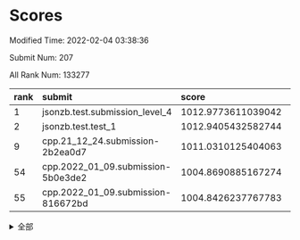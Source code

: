 # Scores

Modified Time: 2022-02-04 03:38:36

Submit Num: 207

All Rank Num: 133277

| rank |               submit               |       score        |       sigma        | pk_num |
| :--- | :--------------------------------- | :----------------- | :----------------- | :----- |
| 1    | jsonzb.test.submission_level_4     | 1012.9773611039042 | 0.7935677569328777 | 2574   |
| 2    | jsonzb.test.test_1                 | 1012.9405432582744 | 0.7985625578481651 | 2575   |
| 9    | cpp.21_12_24.submission-2b2ea0d7   | 1011.0310125404063 | 0.8092182023791283 | 2571   |
| 54   | cpp.2022_01_09.submission-5b0e3de2 | 1004.8690885167274 | 0.7212677151918108 | 2582   |
| 55   | cpp.2022_01_09.submission-816672bd | 1004.8426237767783 | 0.7067171309460389 | 2570   |


<details>
<summary>全部</summary>

| rank |                 submit                 |       score        |       sigma        | pk_num |
| :--- | :------------------------------------- | :----------------- | :----------------- | :----- |
| 1    | jsonzb.test.submission_level_4         | 1012.9773611039042 | 0.7935677569328777 | 2574   |
| 2    | jsonzb.test.test_1                     | 1012.9405432582744 | 0.7985625578481651 | 2575   |
| 3    | gobigger.level_3.submission_level_3_18 | 1011.9908661265406 | 0.7796115934539853 | 2574   |
| 4    | gobigger.level_3.submission_level_3_14 | 1011.6630193340924 | 0.7638890752585197 | 2573   |
| 5    | gobigger.level_3.submission_level_3_48 | 1011.5977135461414 | 0.7643845844342124 | 2575   |
| 6    | gobigger.level_3.submission_level_3_26 | 1011.3984445605964 | 0.7627013346081233 | 2577   |
| 7    | gobigger.level_3.submission_level_3_49 | 1011.2486580734231 | 0.7764537934340016 | 2575   |
| 8    | gobigger.level_3.submission_level_3_37 | 1011.1519817358375 | 0.7530104569508638 | 2577   |
| 9    | cpp.21_12_24.submission-2b2ea0d7       | 1011.0310125404063 | 0.8092182023791283 | 2571   |
| 10   | gobigger.level_3.submission_level_3_29 | 1010.997544499375  | 0.7585553699003639 | 2574   |
| 11   | gobigger.level_3.submission_level_3_38 | 1010.9096039685354 | 0.7586799340182235 | 2572   |
| 12   | gobigger.level_3.submission_level_3_34 | 1010.8516360903841 | 0.7855080083859564 | 2570   |
| 13   | gobigger.level_3.submission_level_3_41 | 1010.759793132965  | 0.7720372376069736 | 2578   |
| 14   | gobigger.level_3.submission_level_3_3  | 1010.7075720921665 | 0.765884536176015  | 2582   |
| 15   | gobigger.level_3.submission_level_3_32 | 1010.6678453154436 | 0.7561739642191916 | 2577   |
| 16   | gobigger.level_3.submission_level_3_16 | 1010.607491687408  | 0.7745997408341586 | 2580   |
| 17   | gobigger.level_3.submission_level_3_6  | 1010.5596555912308 | 0.776776440039408  | 2581   |
| 18   | gobigger.level_3.submission_level_3_24 | 1010.4039660608398 | 0.7541495399218777 | 2571   |
| 19   | gobigger.level_3.submission_level_3_10 | 1010.3205756231612 | 0.7505388088129891 | 2578   |
| 20   | gobigger.level_3.submission_level_3_7  | 1010.2204786706525 | 0.7725624332863245 | 2574   |
| 21   | gobigger.level_3.submission_level_3_0  | 1010.2039811929487 | 0.7595495758264931 | 2569   |
| 22   | gobigger.level_3.submission_level_3_15 | 1010.1546277211839 | 0.7513983185465434 | 2574   |
| 23   | gobigger.level_3.submission_level_3_40 | 1010.1531346648698 | 0.7482010219263774 | 2576   |
| 24   | gobigger.level_3.submission_level_3_20 | 1010.0953701576226 | 0.760547927232954  | 2573   |
| 25   | gobigger.level_3.submission_level_3_46 | 1010.0169397357695 | 0.7541422855979532 | 2575   |
| 26   | gobigger.level_3.submission_level_3_25 | 1010.0070319489805 | 0.7764507075357052 | 2572   |
| 27   | gobigger.level_3.submission_level_3_9  | 1009.9044968487677 | 0.7729319160258903 | 2569   |
| 28   | gobigger.level_3.submission_level_3_11 | 1009.8836885487716 | 0.7565993957644155 | 2577   |
| 29   | gobigger.level_3.submission_level_3_30 | 1009.8819192849435 | 0.7299547891224929 | 2572   |
| 30   | gobigger.level_3.submission_level_3_35 | 1009.8673684959871 | 0.7540570670013729 | 2583   |
| 31   | gobigger.level_3.submission_level_3_21 | 1009.8201603536685 | 0.75700462127941   | 2575   |
| 32   | gobigger.level_3.submission_level_3_8  | 1009.7594620646711 | 0.7444452235367977 | 2573   |
| 33   | gobigger.level_3.submission_level_3_33 | 1009.7390573567417 | 0.751020574529719  | 2577   |
| 34   | gobigger.level_3.submission_level_3_4  | 1009.6787499685128 | 0.7603621959973197 | 2574   |
| 35   | gobigger.level_3.submission_level_3_28 | 1009.6692635931256 | 0.7504970033109255 | 2575   |
| 36   | gobigger.level_3.submission_level_3_19 | 1009.5836289205412 | 0.7530829710481605 | 2576   |
| 37   | gobigger.level_3.submission_level_3_1  | 1009.5588317908073 | 0.7565272520285129 | 2573   |
| 38   | gobigger.level_3.submission_level_3_12 | 1009.430680221999  | 0.7481235523146895 | 2576   |
| 39   | gobigger.level_3.submission_level_3_45 | 1009.4023530084029 | 0.7425933829485137 | 2578   |
| 40   | gobigger.level_3.submission_level_3_2  | 1009.3871808822704 | 0.7798857078371274 | 2574   |
| 41   | gobigger.level_3.submission_level_3_27 | 1009.3860674092413 | 0.7574801088137804 | 2572   |
| 42   | gobigger.level_3.submission_level_3_43 | 1009.3110544465679 | 0.7468750560684932 | 2574   |
| 43   | gobigger.level_3.submission_level_3_13 | 1009.2681775927305 | 0.7576787487433218 | 2577   |
| 44   | gobigger.level_3.submission_level_3_44 | 1009.250437325688  | 0.7555719960971987 | 2581   |
| 45   | gobigger.level_3.submission_level_3_17 | 1009.1850762052275 | 0.7568535275181383 | 2570   |
| 46   | gobigger.level_3.submission_level_3_22 | 1009.1502589142233 | 0.7511602645219788 | 2576   |
| 47   | gobigger.level_3.submission_level_3_42 | 1009.1296099451819 | 0.7524156943075816 | 2575   |
| 48   | gobigger.level_3.submission_level_3_31 | 1009.1236032305333 | 0.7405973602815921 | 2576   |
| 49   | gobigger.level_3.submission_level_3_39 | 1009.1095277721391 | 0.7432587975881851 | 2576   |
| 50   | gobigger.level_3.submission_level_3_36 | 1009.0954590965185 | 0.7469913386790327 | 2576   |
| 51   | gobigger.level_3.submission_level_3_5  | 1008.77486255714   | 0.7323092341064178 | 2572   |
| 52   | gobigger.level_3.submission_level_3_47 | 1008.2754643721861 | 0.7255862188182547 | 2576   |
| 53   | gobigger.level_3.submission_level_3_23 | 1008.2039565742172 | 0.7432629039661244 | 2578   |
| 54   | cpp.2022_01_09.submission-5b0e3de2     | 1004.8690885167274 | 0.7212677151918108 | 2582   |
| 55   | cpp.2022_01_09.submission-816672bd     | 1004.8426237767783 | 0.7067171309460389 | 2570   |
| 56   | gobigger.level_1.submission_level_1_18 | 1004.5875555155388 | 0.7271880174370987 | 2574   |
| 57   | gobigger.level_1.submission_level_1_45 | 1004.4983180950989 | 0.7169988767683059 | 2579   |
| 58   | gobigger.level_1.submission_level_1_38 | 1004.4967110051023 | 0.7330349972373917 | 2575   |
| 59   | gobigger.level_1.submission_level_1_20 | 1004.4269656995125 | 0.7271449737815396 | 2576   |
| 60   | gobigger.level_1.submission_level_1_32 | 1004.3651607371371 | 0.7140408443823266 | 2575   |
| 61   | gobigger.level_1.submission_level_1_43 | 1004.2430594282606 | 0.7170369701379498 | 2576   |
| 62   | gobigger.level_1.submission_level_1_25 | 1004.1356287690729 | 0.7231353015747549 | 2573   |
| 63   | gobigger.level_1.submission_level_1_48 | 1004.0992476167859 | 0.7209260273388822 | 2576   |
| 64   | gobigger.level_1.submission_level_1_21 | 1004.0550013243378 | 0.7159439586929323 | 2574   |
| 65   | gobigger.level_1.submission_level_1_4  | 1004.041674752611  | 0.7085838764404919 | 2573   |
| 66   | gobigger.level_1.submission_level_1_36 | 1003.9672341295283 | 0.7148227576357725 | 2575   |
| 67   | gobigger.level_1.submission_level_1_3  | 1003.9513533615564 | 0.7141934951564515 | 2571   |
| 68   | gobigger.level_1.submission_level_1_14 | 1003.8626953363489 | 0.7204940340751818 | 2576   |
| 69   | gobigger.level_1.submission_level_1_33 | 1003.8472441966412 | 0.7086720337779954 | 2577   |
| 70   | gobigger.level_1.submission_level_1_6  | 1003.8104029526345 | 0.7166992454038063 | 2575   |
| 71   | gobigger.level_1.submission_level_1_9  | 1003.807250869404  | 0.7153400250490909 | 2575   |
| 72   | gobigger.level_1.submission_level_1_1  | 1003.7873069249615 | 0.7159621613630851 | 2575   |
| 73   | gobigger.level_1.submission_level_1_39 | 1003.7783043057527 | 0.726819956857265  | 2576   |
| 74   | gobigger.level_1.submission_level_1_27 | 1003.7765229295425 | 0.7188190768799897 | 2583   |
| 75   | gobigger.level_1.submission_level_1_10 | 1003.7621072181223 | 0.7149081217158451 | 2578   |
| 76   | gobigger.level_1.submission_level_1_5  | 1003.7119789504824 | 0.7150168154206283 | 2580   |
| 77   | gobigger.level_1.submission_level_1_12 | 1003.5655472850204 | 0.7064574237627074 | 2574   |
| 78   | gobigger.level_1.submission_level_1_40 | 1003.5459282654654 | 0.7252732728731837 | 2580   |
| 79   | gobigger.level_1.submission_level_1_49 | 1003.5142824266414 | 0.723849095289821  | 2576   |
| 80   | gobigger.level_1.submission_level_1_35 | 1003.5102458005738 | 0.722815072817158  | 2566   |
| 81   | gobigger.level_1.submission_level_1_37 | 1003.4227849552599 | 0.7151746529062185 | 2579   |
| 82   | gobigger.level_1.submission_level_1_13 | 1003.4030068893051 | 0.7133764487260176 | 2574   |
| 83   | gobigger.level_1.submission_level_1_15 | 1003.393973380134  | 0.7219067759619764 | 2575   |
| 84   | gobigger.level_1.submission_level_1_19 | 1003.3407774675213 | 0.7206355910375932 | 2576   |
| 85   | gobigger.level_1.submission_level_1_47 | 1003.3178475122426 | 0.7081596617691059 | 2570   |
| 86   | gobigger.level_1.submission_level_1_41 | 1003.211204972678  | 0.7150505060565774 | 2577   |
| 87   | gobigger.level_1.submission_level_1_8  | 1003.0875414830924 | 0.7130831507928159 | 2582   |
| 88   | gobigger.level_1.submission_level_1_7  | 1003.0281175666479 | 0.7103019034616409 | 2572   |
| 89   | gobigger.level_1.submission_level_1_42 | 1003.0162602276201 | 0.7203209193824094 | 2578   |
| 90   | gobigger.level_1.submission_level_1_22 | 1002.930944523999  | 0.7144563760012491 | 2575   |
| 91   | gobigger.level_1.submission_level_1_16 | 1002.7841758004711 | 0.7110624273105005 | 2577   |
| 92   | gobigger.level_1.submission_level_1_17 | 1002.7797336583842 | 0.7147636789341557 | 2576   |
| 93   | gobigger.level_1.submission_level_1_26 | 1002.7753569022736 | 0.7211835651320608 | 2576   |
| 94   | gobigger.level_1.submission_level_1_31 | 1002.7319818268818 | 0.711338491205271  | 2576   |
| 95   | gobigger.level_1.submission_level_1_34 | 1002.6882718954092 | 0.7025633650641797 | 2581   |
| 96   | gobigger.level_1.submission_level_1_24 | 1002.6525086693318 | 0.7111104227285444 | 2578   |
| 97   | gobigger.level_1.submission_level_1_2  | 1002.6348743609993 | 0.7050887063285787 | 2578   |
| 98   | gobigger.level_1.submission_level_1_44 | 1002.4733934092974 | 0.722136632617086  | 2577   |
| 99   | gobigger.level_1.submission_level_1_46 | 1002.4671480082478 | 0.7212133459516058 | 2573   |
| 100  | gobigger.level_1.submission_level_1_11 | 1002.3397939195804 | 0.7100856461233894 | 2567   |
| 101  | gobigger.level_1.submission_level_1_23 | 1002.3394195078246 | 0.7190928045513549 | 2577   |
| 102  | gobigger.level_1.submission_level_1_29 | 1002.2134567632498 | 0.7182585617537006 | 2574   |
| 103  | gobigger.level_1.submission_level_1_0  | 1001.5379346221125 | 0.712321310759526  | 2581   |
| 104  | gobigger.level_1.submission_level_1_28 | 1001.5045322468434 | 0.7132780877813787 | 2579   |
| 105  | gobigger.level_1.submission_level_1_30 | 1001.2887460284724 | 0.71585049454206   | 2576   |
| 106  | gobigger.random.submission_random_1    | 997.7811978024678  | 0.7178267854261583 | 2576   |
| 107  | gobigger.random.submission_random_7    | 997.1277463234209  | 0.6962296221728779 | 2577   |
| 108  | gobigger.random.submission_random_25   | 996.6531591447937  | 0.7195538042041505 | 2575   |
| 109  | gobigger.random.submission_random_6    | 996.6416724872125  | 0.7108813561863502 | 2579   |
| 110  | gobigger.random.submission_random_10   | 996.6263402936017  | 0.7025543439059482 | 2575   |
| 111  | gobigger.random.submission_random_22   | 996.5709101770824  | 0.7136314488031449 | 2578   |
| 112  | gobigger.random.submission_random_47   | 996.5634801711838  | 0.7216081806749755 | 2576   |
| 113  | gobigger.random.submission_random_44   | 996.5605073437584  | 0.6980320631559304 | 2580   |
| 114  | gobigger.random.submission_random_16   | 996.5442641588697  | 0.719814345535623  | 2578   |
| 115  | gobigger.random.submission_random_19   | 996.5053711341025  | 0.7035601554701696 | 2577   |
| 116  | gobigger.random.submission_random_3    | 996.4591654391861  | 0.7095111000122318 | 2575   |
| 117  | gobigger.random.submission_random_18   | 996.445361325159   | 0.7093565302757757 | 2573   |
| 118  | gobigger.random.submission_random_37   | 996.4075751665724  | 0.7033489773218977 | 2575   |
| 119  | gobigger.random.submission_random_24   | 996.3618310193402  | 0.7077132179987558 | 2578   |
| 120  | gobigger.random.submission_random_36   | 996.2954071715737  | 0.697572706334813  | 2575   |
| 121  | gobigger.random.submission_random_20   | 996.1901038955621  | 0.7055705541965407 | 2579   |
| 122  | gobigger.random.submission_random_13   | 996.1305011658983  | 0.7166190516252106 | 2577   |
| 123  | gobigger.random.submission_random_0    | 996.04869567052    | 0.710773521380663  | 2576   |
| 124  | gobigger.random.submission_random_5    | 996.0408523052298  | 0.7262835541867847 | 2574   |
| 125  | gobigger.random.submission_random_42   | 996.0397178420889  | 0.7120491021818639 | 2577   |
| 126  | gobigger.random.submission_random_17   | 995.9828015983999  | 0.7214166669422932 | 2580   |
| 127  | gobigger.random.submission_random_41   | 995.9616605971845  | 0.7054895439669098 | 2571   |
| 128  | gobigger.random.submission_random_32   | 995.9383573067336  | 0.7179281917195844 | 2579   |
| 129  | gobigger.random.submission_random_11   | 995.9273842925171  | 0.7186517737921785 | 2578   |
| 130  | gobigger.random.submission_random_26   | 995.8771281263996  | 0.7083903845027082 | 2580   |
| 131  | gobigger.random.submission_random_40   | 995.8535816297401  | 0.7333820546255595 | 2572   |
| 132  | gobigger.random.submission_random_2    | 995.8450506115488  | 0.7112759562118519 | 2576   |
| 133  | gobigger.random.submission_random_27   | 995.8341268517323  | 0.7153328221145092 | 2577   |
| 134  | gobigger.random.submission_random_4    | 995.8297794756005  | 0.7061313373772051 | 2573   |
| 135  | gobigger.random.submission_random_31   | 995.7994083700194  | 0.7097413549174736 | 2574   |
| 136  | gobigger.random.submission_random_14   | 995.7797510717007  | 0.7148809283056607 | 2576   |
| 137  | gobigger.random.submission_random_39   | 995.7493287239507  | 0.7028225410127851 | 2572   |
| 138  | gobigger.random.submission_random_12   | 995.7010528197558  | 0.7110373219659889 | 2580   |
| 139  | gobigger.random.submission_random_46   | 995.5667632869458  | 0.7114630960600954 | 2577   |
| 140  | gobigger.random.submission_random_8    | 995.5474779006057  | 0.713077403910972  | 2575   |
| 141  | gobigger.random.submission_random_30   | 995.4802156825924  | 0.7127019176194566 | 2571   |
| 142  | gobigger.random.submission_random_23   | 995.4679255197552  | 0.7258221372423491 | 2575   |
| 143  | gobigger.random.submission_random_38   | 995.4580887903571  | 0.7137766508248224 | 2576   |
| 144  | gobigger.random.submission_random_33   | 995.3196586575945  | 0.6997165617124336 | 2575   |
| 145  | gobigger.random.submission_random_34   | 995.248130013843   | 0.7029680971435308 | 2579   |
| 146  | gobigger.random.submission_random_43   | 995.1515713640022  | 0.702766592722725  | 2575   |
| 147  | gobigger.random.submission_random_35   | 995.1325085478793  | 0.7085983700453229 | 2577   |
| 148  | gobigger.random.submission_random_48   | 995.038013097702   | 0.7104961083860347 | 2572   |
| 149  | gobigger.random.submission_random_28   | 995.0315246771423  | 0.7221835661457829 | 2576   |
| 150  | gobigger.random.submission_random_15   | 995.0078703155016  | 0.7281542948654854 | 2570   |
| 151  | gobigger.random.submission_random_49   | 994.9213296847655  | 0.7110444391246227 | 2577   |
| 152  | gobigger.random.submission_random_9    | 994.8353444421326  | 0.7135525920724436 | 2575   |
| 153  | gobigger.level_2.submission_level_2_47 | 994.3991785261913  | 0.7368761122781149 | 2574   |
| 154  | gobigger.random.submission_random_29   | 994.3663509308382  | 0.7296816338598446 | 2575   |
| 155  | gobigger.random.submission_random_21   | 994.0883054233328  | 0.7318970665660329 | 2575   |
| 156  | gobigger.random.submission_random_45   | 993.7755188409176  | 0.7335330270920771 | 2576   |
| 157  | gobigger.level_2.submission_level_2_14 | 993.6507274615041  | 0.7303952717779597 | 2572   |
| 158  | gobigger.level_2.submission_level_2_17 | 993.631441525054   | 0.730731921070078  | 2575   |
| 159  | gobigger.level_2.submission_level_2_16 | 993.56394938782    | 0.7287552672897268 | 2576   |
| 160  | gobigger.level_2.submission_level_2_40 | 993.5133241137298  | 0.7329802191060786 | 2574   |
| 161  | gobigger.level_2.submission_level_2_7  | 993.2987631844545  | 0.7273301951169066 | 2573   |
| 162  | gobigger.level_2.submission_level_2_6  | 992.9138277968058  | 0.7415192214674924 | 2572   |
| 163  | gobigger.level_2.submission_level_2_42 | 992.9050523895008  | 0.7459535234293713 | 2580   |
| 164  | gobigger.level_2.submission_level_2_13 | 992.8658201112027  | 0.7332261585559589 | 2578   |
| 165  | gobigger.level_2.submission_level_2_37 | 992.832482531335   | 0.7323142336827451 | 2577   |
| 166  | gobigger.level_2.submission_level_2_28 | 992.6901341232859  | 0.7503161751782305 | 2577   |
| 167  | gobigger.level_2.submission_level_2_10 | 992.5852793095661  | 0.7256951579176278 | 2577   |
| 168  | gobigger.level_2.submission_level_2_27 | 992.5207553483892  | 0.7525229191259651 | 2578   |
| 169  | gobigger.level_2.submission_level_2_3  | 992.4857809213465  | 0.7369355339104883 | 2574   |
| 170  | gobigger.level_2.submission_level_2_24 | 992.4792091193985  | 0.7366338546537264 | 2571   |
| 171  | gobigger.level_2.submission_level_2_18 | 992.4527777551889  | 0.7646482379299663 | 2570   |
| 172  | gobigger.level_2.submission_level_2_46 | 992.4386037646028  | 0.7444204649649886 | 2574   |
| 173  | gobigger.level_2.submission_level_2_0  | 992.431876042928   | 0.7695819533624093 | 2577   |
| 174  | gobigger.level_2.submission_level_2_33 | 992.4165854800673  | 0.7507345110083941 | 2578   |
| 175  | gobigger.level_2.submission_level_2_29 | 992.3745783276713  | 0.7397933540545973 | 2577   |
| 176  | gobigger.level_2.submission_level_2_45 | 992.2357830223508  | 0.7481363526982745 | 2571   |
| 177  | gobigger.level_2.submission_level_2_30 | 992.2213354438609  | 0.7480778849702074 | 2578   |
| 178  | gobigger.level_2.submission_level_2_4  | 992.1918216495599  | 0.7727218576005922 | 2579   |
| 179  | gobigger.level_2.submission_level_2_31 | 992.1679159003993  | 0.7599624272330493 | 2581   |
| 180  | gobigger.level_2.submission_level_2_19 | 992.1406135262383  | 0.7303826965200136 | 2574   |
| 181  | gobigger.level_2.submission_level_2_11 | 992.0322741103198  | 0.750496880630502  | 2576   |
| 182  | gobigger.level_2.submission_level_2_20 | 991.9634065508474  | 0.7531988823419301 | 2569   |
| 183  | gobigger.level_2.submission_level_2_25 | 991.954977399499   | 0.7439675366404833 | 2572   |
| 184  | gobigger.level_2.submission_level_2_48 | 991.7989639484306  | 0.7454596468883261 | 2576   |
| 185  | gobigger.level_2.submission_level_2_12 | 991.7439063938498  | 0.7518884407116662 | 2579   |
| 186  | gobigger.level_2.submission_level_2_2  | 991.5905772630538  | 0.7641362748297976 | 2572   |
| 187  | gobigger.level_2.submission_level_2_1  | 991.5271996457257  | 0.7578935313301133 | 2574   |
| 188  | gobigger.level_2.submission_level_2_21 | 991.4717845661572  | 0.743245258302432  | 2571   |
| 189  | gobigger.level_2.submission_level_2_41 | 991.4521538713564  | 0.7538311113399279 | 2575   |
| 190  | gobigger.level_2.submission_level_2_34 | 991.3343142400092  | 0.7475290861934035 | 2575   |
| 191  | gobigger.level_2.submission_level_2_36 | 991.3063247653729  | 0.7508797912463205 | 2576   |
| 192  | gobigger.level_2.submission_level_2_49 | 991.2778875368163  | 0.7351095242012635 | 2573   |
| 193  | gobigger.level_2.submission_level_2_23 | 991.2766718749384  | 0.7502539582211133 | 2573   |
| 194  | gobigger.level_2.submission_level_2_26 | 991.2348904109429  | 0.7545582019205261 | 2574   |
| 195  | gobigger.level_2.submission_level_2_32 | 991.170906405037   | 0.750158064688194  | 2577   |
| 196  | gobigger.level_2.submission_level_2_8  | 991.1657476032406  | 0.7559617772149798 | 2571   |
| 197  | gobigger.level_2.submission_level_2_44 | 991.0059228818831  | 0.7564692814442617 | 2574   |
| 198  | gobigger.level_2.submission_level_2_5  | 990.9822065878831  | 0.742527201550977  | 2576   |
| 199  | gobigger.level_2.submission_level_2_22 | 990.89588851819    | 0.7537380689252543 | 2573   |
| 200  | gobigger.level_2.submission_level_2_15 | 990.8700408563865  | 0.7585130024076581 | 2573   |
| 201  | gobigger.level_2.submission_level_2_39 | 990.8554602545046  | 0.7517139105281464 | 2574   |
| 202  | gobigger.level_2.submission_level_2_9  | 990.706578130115   | 0.7605060501490096 | 2576   |
| 203  | gobigger.level_2.submission_level_2_35 | 990.6456956455725  | 0.7390669815902401 | 2575   |
| 204  | gobigger.level_2.submission_level_2_38 | 990.5754457954727  | 0.760227338303367  | 2576   |
| 205  | gobigger.level_2.submission_level_2_43 | 990.5168723536826  | 0.7784395886775594 | 2581   |
| 206  | gobigger.none.submission_none_1        | 977.2776113807213  | 1.4782339180499235 | 2573   |
| 207  | gobigger.none.submission_none_0        | 976.7382778199191  | 1.454243243023425  | 2574   |

</details>